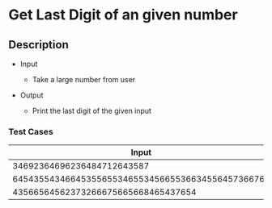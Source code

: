 # Get Last Digit of an given number

## Description



- Input
  - Take a large number from user

- Output
  - Print the last digit of the given input

### Test Cases

| Input | Output |
| ----- | ------ |
| 34692364696236484712643587  | 7     |
| 6454355434664535565534655345665536634556457366765  | 5      |
| 43566564562373266675665668465437654  | 4      |
